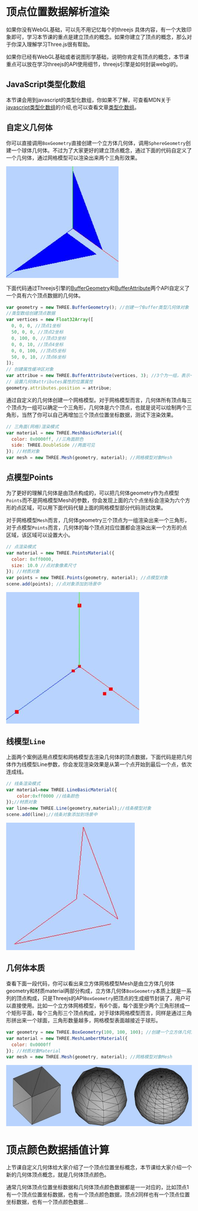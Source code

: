 # 顶点位置数据解析渲染
如果你没有WebGL基础，可以先不用记忆每个的threejs 具体内容，有一个大致印象即可，学习本节课的重点是建立顶点的概念。如果你建立了顶点的概念，那么对于你深入理解学习Three.js很有帮助。

如果你已经有WebGL基础或者说图形学基础，说明你肯定有顶点的概念，本节课重点可以放在学习threejs的API使用细节，threejs引擎是如何封装webgl的。

## JavaScript类型化数组
本节课会用到javascript的类型化数组，你如果不了解，可查看MDN关于[javascript类型化数组](https://developer.mozilla.org/zh-CN/docs/Web/JavaScript/Typed_arrays)的介绍,也可以查看文章[类型化数组](http://www.yanhuangxueyuan.com/Javascript/typeArray.html)。

## 自定义几何体
你可以直接调用`BoxGeometry`直接创建一个立方体几何体，调用`SphereGeometry`创建一个球体几何体。不过为了大家更好的建立顶点概念，通过下面的代码自定义了一个几何体，通过网格模型可以渲染出来两个三角形效果。

![](./images/02_fig1.jpg)

下面代码通过Threejs引擎的[BufferGeometry](http://www.yanhuangxueyuan.com/threejs/docs/index.html#api/zh/core/BufferGeometry)和[BufferAttribute](http://www.yanhuangxueyuan.com/threejs/docs/index.html#api/zh/core/BufferAttribute)两个API自定义了一个具有六个顶点数据的几何体。
```js
var geometry = new THREE.BufferGeometry(); //创建一个Buffer类型几何体对象
//类型数组创建顶点数据
var vertices = new Float32Array([
  0, 0, 0, //顶点1坐标
  50, 0, 0, //顶点2坐标
  0, 100, 0, //顶点3坐标
  0, 0, 10, //顶点4坐标
  0, 0, 100, //顶点5坐标
  50, 0, 10, //顶点6坐标
]);
// 创建属性缓冲区对象
var attribue = new THREE.BufferAttribute(vertices, 3); //3个为一组，表示一个顶点的xyz坐标
// 设置几何体attributes属性的位置属性
geometry.attributes.position = attribue;
```
通过自定义的几何体创建一个网格模型。对于网格模型而言，几何体所有顶点每三个顶点为一组可以确定一个三角形，几何体是六个顶点，也就是说可以绘制两个三角形，当然了你可以自己再增加三个顶点位置坐标数据，测试下渲染效果。
```js
// 三角面(网格)渲染模式
var material = new THREE.MeshBasicMaterial({
  color: 0x0000ff, //三角面颜色
  side: THREE.DoubleSide //两面可见
}); //材质对象
var mesh = new THREE.Mesh(geometry, material); //网格模型对象Mesh
```
## 点模型Points
为了更好的理解几何体是由顶点构成的，可以把几何体geometry作为点模型`Points`而不是网格模型Mesh的参数，你会发现上面的六个点坐标会渲染为六个方形的点区域，可以用下面代码代替上面的网格模型部分代码测试效果。

对于网格模型`Mesh`而言，几何体geometry三个顶点为一组渲染出来一个三角形，对于点模型`Points`而言，几何体的每个顶点对应位置都会渲染出来一个方形的点区域，该区域可以设置大小。
```js
// 点渲染模式
var material = new THREE.PointsMaterial({
  color: 0xff0000,
  size: 10.0 //点对象像素尺寸
}); //材质对象
var points = new THREE.Points(geometry, material); //点模型对象
scene.add(points); //点对象添加到场景中
```

![](./images/02_fig2.jpg)

## 线模型`Line`
上面两个案例适用点模型和网格模型去渲染几何体的顶点数据，下面代码是把几何体作为线模型Line参数，你会发现渲染效果是从第一个点开始到最后一个点，依次连成线。
```js
// 线条渲染模式
var material=new THREE.LineBasicMaterial({
    color:0xff0000 //线条颜色
});//材质对象
var line=new THREE.Line(geometry,material);//线条模型对象
scene.add(line);//线条对象添加到场景中
```

![](./images/02_fig3.jpg)

## 几何体本质
查看下面一段代码，你可以看出来立方体网格模型Mesh是由立方体几何体geometry和材质material两部分构成，立方体几何体`BoxGeometry`本质上就是一系列的顶点构成，只是Threejs的API`BoxGeometry`把顶点的生成细节封装了，用户可以直接使用。比如一个立方体网格模型，有6个面，每个面至少两个三角形拼成一个矩形平面，每个三角形三个顶点构成，对于球体网格模型而言，同样是通过三角形拼出来一个球面，三角形数量越多，网格模型表面越接近于球形。
```js
var geometry = new THREE.BoxGeometry(100, 100, 100); //创建一个立方体几何对象Geometry
var material = new THREE.MeshLambertMaterial({
  color: 0x0000ff
}); //材质对象Material
var mesh = new THREE.Mesh(geometry, material); //网格模型对象Mesh
```

![](./images/02_fig4.jpg)

# 顶点颜色数据插值计算
上节课自定义几何体给大家介绍了一个顶点位置坐标概念，本节课给大家介绍一个新的几何体顶点概念，就是几何体顶点颜色。

通常几何体顶点位置坐标数据和几何体顶点颜色数据都是一一对应的，比如顶点1有一个顶点位置坐标数据，也有一个顶点颜色数据，顶点2同样也有一个顶点位置坐标数据，也有一个顶点颜色数据...

